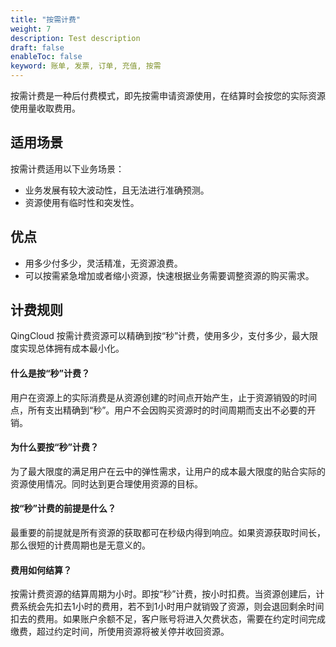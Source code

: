 ```yaml
---
title: "按需计费"
weight: 7
description: Test description
draft: false
enableToc: false
keyword: 账单, 发票, 订单, 充值, 按需
---
```




按需计费是一种后付费模式，即先按需申请资源使用，在结算时会按您的实际资源使用量收取费用。

## 适用场景

按需计费适用以下业务场景：

- 业务发展有较大波动性，且无法进行准确预测。
- 资源使用有临时性和突发性。

## 优点

- 用多少付多少，灵活精准，无资源浪费。
- 可以按需紧急增加或者缩小资源，快速根据业务需要调整资源的购买需求。

## 计费规则

QingCloud 按需计费资源可以精确到按“秒”计费，使用多少，支付多少，最大限度实现总体拥有成本最小化。

#### 什么是按“秒”计费？

用户在资源上的实际消费是从资源创建的时间点开始产生，止于资源销毁的时间点，所有支出精确到“秒”。用户不会因购买资源时的时间周期而支出不必要的开销。

#### 为什么要按“秒”计费？

为了最大限度的满足用户在云中的弹性需求，让用户的成本最大限度的贴合实际的资源使用情况。同时达到更合理使用资源的目标。

#### 按“秒”计费的前提是什么？

最重要的前提就是所有资源的获取都可在秒级内得到响应。如果资源获取时间长，那么很短的计费周期也是无意义的。

#### 费用如何结算？

按需计费资源的结算周期为小时。即按“秒”计费，按小时扣费。当资源创建后，计费系统会先扣去1小时的费用，若不到1小时用户就销毁了资源，则会退回剩余时间扣去的费用。如果账户余额不足，客户账号将进入欠费状态，需要在约定时间完成缴费，超过约定时间，所使用资源将被关停并收回资源。



